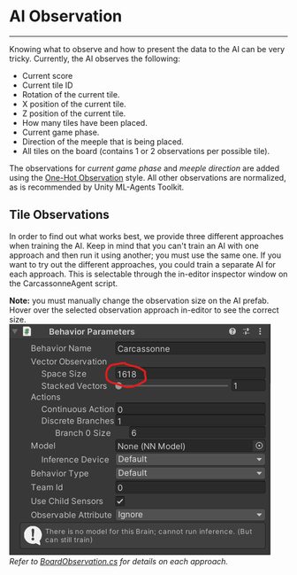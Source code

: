# AI Observation

----------------

Knowing what to observe and how to present the data to the AI can be very tricky. Currently, the AI observes the following:

- Current score
- Current tile ID
- Rotation of the current tile.
- X position of the current tile.
- Z position of the current tile.
- How many tiles have been placed.
- Current game phase.
- Direction of the meeple that is being placed.
- All tiles on the board (contains 1 or 2 observations per possible tile).

The observations for *current game phase* and *meeple direction* are added using the [One-Hot Observation](https://github.com/Unity-Technologies/ml-agents/blob/main/docs/Learning-Environment-Design-Agents.md#one-hot-encoding-categorical-information) style. All other observations are normalized, as is recommended by Unity ML-Agents Toolkit.

## Tile Observations

In order to find out what works best, we provide three different approaches when training the AI. Keep in mind that you can't train an AI with one approach and then run it using another; you must use the same one. If you want to try out the different approaches, you could train a separate AI for each approach. This is selectable through the in-editor inspector window on the CarcassonneAgent script.

**Note:** you must manually change the observation size on the AI prefab. Hover over the selected observation approach in-editor to see the correct size.
![change_observation_size.png](./resources/change_observation_size.png)
*Refer to [BoardObservation.cs](../Assets/Scripts/Carcassonne/AI/BoardObservation.cs) for details on each approach.*
